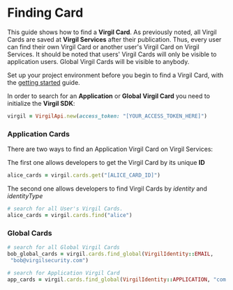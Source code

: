 # Finding Card

This guide shows how to find a **Virgil Card**. As previously noted, all Virgil Cards are saved at **Virgil Services** after their publication. Thus, every user can find their own Virgil Card or another user's Virgil Card on Virgil Services. It should be noted that users' Virgil Cards will only be visible to application users. Global Virgil Cards will be visible to anybody.

Set up your project environment before you begin to find a Virgil Card, with the [getting started](https://github.com/VirgilSecurity/virgil-sdk-ruby/blob/docs-review/documentation/guides/configuration/client-configuration.md) guide.


In order to search for an **Application** or **Global Virgil Card** you need to initialize the **Virgil SDK**:

```ruby
virgil = VirgilApi.new(access_token: "[YOUR_ACCESS_TOKEN_HERE]")
```

### Application Cards

There are two ways to find an Application Virgil Card on Virgil Services:

The first one allows developers to get the Virgil Card by its unique **ID**

```ruby
alice_cards = virgil.cards.get("[ALICE_CARD_ID]")
```

The second one allows developers to find Virgil Cards by *identity* and *identityType*

```ruby
# search for all User's Virgil Cards.
alice_cards = virgil.cards.find("alice")
```


### Global Cards

```ruby
# search for all Global Virgil Cards
bob_global_cards = virgil.cards.find_global(VirgilIdentity::EMAIL,
 "bob@virgilsecurity.com")

# search for Application Virgil Card
app_cards = virgil.cards.find_global(VirgilIdentity::APPLICATION, "com.username.appname")
```
